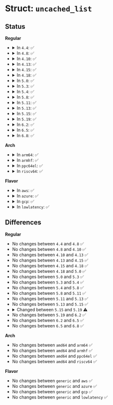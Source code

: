 # Struct: <code>uncached_list</code>

## Status
<b>Regular</b>
<ul>
<li>
<details>
<summary>In <code>4.4</code>: ✅</summary>

```c
struct uncached_list {
    spinlock_t lock;
    struct list_head head;
};
```
</details>
</li>
<li>
<details>
<summary>In <code>4.8</code>: ✅</summary>

```c
struct uncached_list {
    spinlock_t lock;
    struct list_head head;
};
```
</details>
</li>
<li>
<details>
<summary>In <code>4.10</code>: ✅</summary>

```c
struct uncached_list {
    spinlock_t lock;
    struct list_head head;
};
```
</details>
</li>
<li>
<details>
<summary>In <code>4.13</code>: ✅</summary>

```c
struct uncached_list {
    spinlock_t lock;
    struct list_head head;
};
```
</details>
</li>
<li>
<details>
<summary>In <code>4.15</code>: ✅</summary>

```c
struct uncached_list {
    spinlock_t lock;
    struct list_head head;
};
```
</details>
</li>
<li>
<details>
<summary>In <code>4.18</code>: ✅</summary>

```c
struct uncached_list {
    spinlock_t lock;
    struct list_head head;
};
```
</details>
</li>
<li>
<details>
<summary>In <code>5.0</code>: ✅</summary>

```c
struct uncached_list {
    spinlock_t lock;
    struct list_head head;
};
```
</details>
</li>
<li>
<details>
<summary>In <code>5.3</code>: ✅</summary>

```c
struct uncached_list {
    spinlock_t lock;
    struct list_head head;
};
```
</details>
</li>
<li>
<details>
<summary>In <code>5.4</code>: ✅</summary>

```c
struct uncached_list {
    spinlock_t lock;
    struct list_head head;
};
```
</details>
</li>
<li>
<details>
<summary>In <code>5.8</code>: ✅</summary>

```c
struct uncached_list {
    spinlock_t lock;
    struct list_head head;
};
```
</details>
</li>
<li>
<details>
<summary>In <code>5.11</code>: ✅</summary>

```c
struct uncached_list {
    spinlock_t lock;
    struct list_head head;
};
```
</details>
</li>
<li>
<details>
<summary>In <code>5.13</code>: ✅</summary>

```c
struct uncached_list {
    spinlock_t lock;
    struct list_head head;
};
```
</details>
</li>
<li>
<details>
<summary>In <code>5.15</code>: ✅</summary>

```c
struct uncached_list {
    spinlock_t lock;
    struct list_head head;
};
```
</details>
</li>
<li>
<details>
<summary>In <code>5.19</code>: ✅</summary>

```c
struct uncached_list {
    spinlock_t lock;
    struct list_head head;
    struct list_head quarantine;
};
```
</details>
</li>
<li>
<details>
<summary>In <code>6.2</code>: ✅</summary>

```c
struct uncached_list {
    spinlock_t lock;
    struct list_head head;
    struct list_head quarantine;
};
```
</details>
</li>
<li>
<details>
<summary>In <code>6.5</code>: ✅</summary>

```c
struct uncached_list {
    spinlock_t lock;
    struct list_head head;
    struct list_head quarantine;
};
```
</details>
</li>
<li>
<details>
<summary>In <code>6.8</code>: ✅</summary>

```c
struct uncached_list {
    spinlock_t lock;
    struct list_head head;
    struct list_head quarantine;
};
```
</details>
</li>
</ul>
<b>Arch</b>
<ul>
<li>
<details>
<summary>In <code>arm64</code>: ✅</summary>

```c
struct uncached_list {
    spinlock_t lock;
    struct list_head head;
};
```
</details>
</li>
<li>
<details>
<summary>In <code>armhf</code>: ✅</summary>

```c
struct uncached_list {
    spinlock_t lock;
    struct list_head head;
};
```
</details>
</li>
<li>
<details>
<summary>In <code>ppc64el</code>: ✅</summary>

```c
struct uncached_list {
    spinlock_t lock;
    struct list_head head;
};
```
</details>
</li>
<li>
<details>
<summary>In <code>riscv64</code>: ✅</summary>

```c
struct uncached_list {
    spinlock_t lock;
    struct list_head head;
};
```
</details>
</li>
</ul>
<b>Flavor</b>
<ul>
<li>
<details>
<summary>In <code>aws</code>: ✅</summary>

```c
struct uncached_list {
    spinlock_t lock;
    struct list_head head;
};
```
</details>
</li>
<li>
<details>
<summary>In <code>azure</code>: ✅</summary>

```c
struct uncached_list {
    spinlock_t lock;
    struct list_head head;
};
```
</details>
</li>
<li>
<details>
<summary>In <code>gcp</code>: ✅</summary>

```c
struct uncached_list {
    spinlock_t lock;
    struct list_head head;
};
```
</details>
</li>
<li>
<details>
<summary>In <code>lowlatency</code>: ✅</summary>

```c
struct uncached_list {
    spinlock_t lock;
    struct list_head head;
};
```
</details>
</li>
</ul>

## Differences
<b>Regular</b>
<ul>
<li>
No changes between <code>4.4</code> and <code>4.8</code> ✅
</li>
<li>
No changes between <code>4.8</code> and <code>4.10</code> ✅
</li>
<li>
No changes between <code>4.10</code> and <code>4.13</code> ✅
</li>
<li>
No changes between <code>4.13</code> and <code>4.15</code> ✅
</li>
<li>
No changes between <code>4.15</code> and <code>4.18</code> ✅
</li>
<li>
No changes between <code>4.18</code> and <code>5.0</code> ✅
</li>
<li>
No changes between <code>5.0</code> and <code>5.3</code> ✅
</li>
<li>
No changes between <code>5.3</code> and <code>5.4</code> ✅
</li>
<li>
No changes between <code>5.4</code> and <code>5.8</code> ✅
</li>
<li>
No changes between <code>5.8</code> and <code>5.11</code> ✅
</li>
<li>
No changes between <code>5.11</code> and <code>5.13</code> ✅
</li>
<li>
No changes between <code>5.13</code> and <code>5.15</code> ✅
</li>
<li>
<details>
<summary>Changed between <code>5.15</code> and <code>5.19</code> ⚠️</summary>
<ul>
<li>
<b>Field added. </b>
<code>struct list_head quarantine</code>
</li>
</ul>
</details>
</li>
<li>
No changes between <code>5.19</code> and <code>6.2</code> ✅
</li>
<li>
No changes between <code>6.2</code> and <code>6.5</code> ✅
</li>
<li>
No changes between <code>6.5</code> and <code>6.8</code> ✅
</li>
</ul>
<b>Arch</b>
<ul>
<li>
No changes between <code>amd64</code> and <code>arm64</code> ✅
</li>
<li>
No changes between <code>amd64</code> and <code>armhf</code> ✅
</li>
<li>
No changes between <code>amd64</code> and <code>ppc64el</code> ✅
</li>
<li>
No changes between <code>amd64</code> and <code>riscv64</code> ✅
</li>
</ul>
<b>Flavor</b>
<ul>
<li>
No changes between <code>generic</code> and <code>aws</code> ✅
</li>
<li>
No changes between <code>generic</code> and <code>azure</code> ✅
</li>
<li>
No changes between <code>generic</code> and <code>gcp</code> ✅
</li>
<li>
No changes between <code>generic</code> and <code>lowlatency</code> ✅
</li>
</ul>
